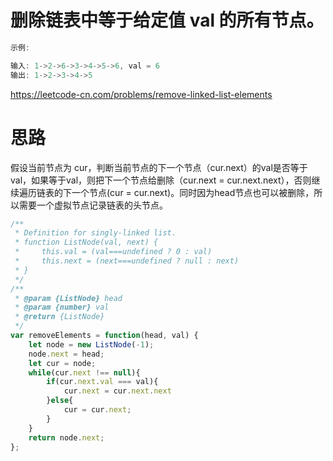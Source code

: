 # 删除链表中等于给定值 val 的所有节点。

```js
示例:

输入: 1->2->6->3->4->5->6, val = 6
输出: 1->2->3->4->5
```

https://leetcode-cn.com/problems/remove-linked-list-elements

# 思路

假设当前节点为 cur，判断当前节点的下一个节点（cur.next）的val是否等于val，如果等于val，则把下一个节点给删除（cur.next = cur.next.next），否则继续遍历链表的下一个节点(cur = cur.next)。同时因为head节点也可以被删除，所以需要一个虚拟节点记录链表的头节点。

```js
/**
 * Definition for singly-linked list.
 * function ListNode(val, next) {
 *     this.val = (val===undefined ? 0 : val)
 *     this.next = (next===undefined ? null : next)
 * }
 */
/**
 * @param {ListNode} head
 * @param {number} val
 * @return {ListNode}
 */
var removeElements = function(head, val) {
    let node = new ListNode(-1);
    node.next = head;
    let cur = node;
    while(cur.next !== null){
        if(cur.next.val === val){
            cur.next = cur.next.next
        }else{
            cur = cur.next;
        }
    }
    return node.next;
};
```